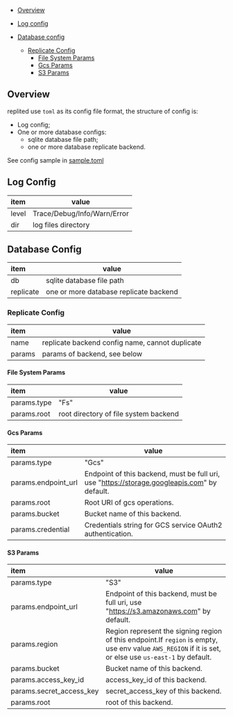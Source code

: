 <!-- MarkdownTOC autolink="true" -->
- [Overview](#overview)
- [Log config](#log-config)
- [Database config](#database-config)
	- [Replicate Config](#replicate-config)
		- [File System Params](#file-system-params)
  		- [Gcs Params](#gcs-params)
		- [S3 Params](#s3-params)
  
  <!-- /MarkdownTOC -->

## Overview

replited use `toml` as its config file format, the structure of config is:

* Log config;
* One or more database configs:
  * sqlite database file path;
  * one or more database replicate backend.

See config sample in [sample.toml](./etc/sample.toml)

## Log Config

| item  |  value    |
| :---- | ---- |
| level |  Trace/Debug/Info/Warn/Error    |
| dir   |  log files directory    |

## Database Config
| item  |  value    |
| :---- | ---- |
| db | sqlite database file path |
| replicate | one or more database replicate backend |

### Replicate Config
| item  |  value    |
| :---- | ---- |
| name | replicate backend config name, cannot duplicate |
| params | params of backend, see below |

#### File System Params
| item  |  value    |
| :---- | ---- |
| params.type | "Fs" |
| params.root | root directory of file system backend |

#### Gcs Params
| item  |  value    |
| :---- | ---- |
| params.type | "Gcs" |
| params.endpoint_url | Endpoint of this backend, must be full uri, use "https://storage.googleapis.com" by default. |
| params.root | Root URI of gcs operations. |
| params.bucket | Bucket name of this backend. |
| params.credential | Credentials string for GCS service OAuth2 authentication. |

#### S3 Params
| item  |  value    |
| :---- | ---- |
| params.type | "S3" |
| params.endpoint_url | Endpoint of this backend, must be full uri, use "https://s3.amazonaws.com" by default. |
| params.region | Region represent the signing region of this endpoint.If `region` is empty, use env value `AWS_REGION` if it is set, or else use `us-east-1` by default. |
| params.bucket | Bucket name of this backend. |
| params.access_key_id | access_key_id of this backend. |
| params.secret_access_key | secret_access_key of this backend. |
| params.root | root of this backend. |
